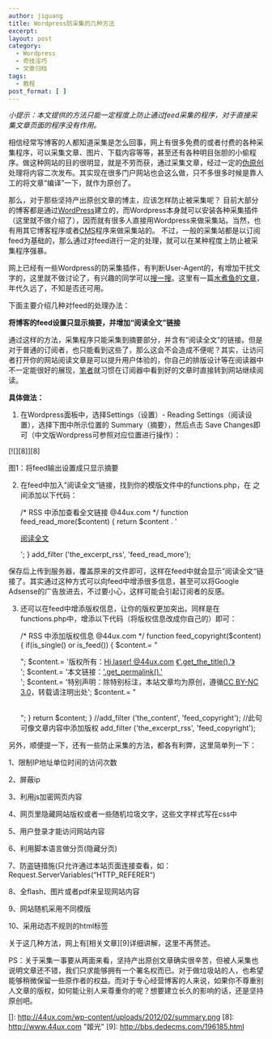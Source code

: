 ```yaml
---
author: jiguang
title: Wordpress防采集的几种方法
excerpt:
layout: post
category:
  - Wordpress
  - 奇技淫巧
  - 文章归档
tags:
  - 教程
post_format: [ ]
---
```

*小提示：本文提供的方法只能一定程度上防止通过feed采集的程序，对于直接采集文章页面的程序没有作用。*

相信经常写博客的人都知道采集是怎么回事，网上有很多免费的或者付费的各种采集程序，可以采集文章、图片、下载内容等等，甚至还有各种明目张胆的小偷程序。做这种网站的目的很明显，就是不劳而获，通过采集文章，经过一定的[伪原创][1]处理将内容二次发布。其实现在很多门户网站也会这么做，只不多很多时候是靠人工的将文章“编译”一下，就作为原创了。

那么，对于那些坚持产出原创文章的博主，应该怎样防止被采集呢？ 目前大部分的博客都是通过[WordPress][2]建立的，而Wordpress本身就可以安装各种采集插件（这里就不做介绍了），因而就有很多人直接用Wordpress来做采集站。当然，也有用其它博客程序或者[CMS][3]程序来做采集站的。 不过，一般的采集站都是以订阅feed为基础的，那么通过对feed进行一定的处理，就可以在某种程度上防止被采集程序强暴。

网上已经有一些Wordpress的防采集插件，有判断User-Agent的，有增加干扰文字的，这里就不做讨论了，有兴趣的同学可以[搜一搜][4]。这里有一篇[水煮鱼的文章][5]，年代久远了，不知是否还可用。

下面主要介绍几种对feed的处理办法：

**将博客的feed设置只显示摘要，并增加“阅读全文”链接**

通过这样的方法，采集程序只能采集到摘要部分，并含有“阅读全文”的链接。但是对于普通的订阅者，也只能看到这些了，那么这会不会造成不便呢？其实，让访问者打开你的网站阅读文章是可以提升用户体验的，你自己的排版设计等在阅读器中不一定能很好的展现，[笔者][6]就习惯在订阅器中看到好的文章时直接转到网站继续阅读。

**具体做法：**

1. 在Wordpress面板中，选择Settings（设置）- Reading Settings（阅读设置），选择下图中所示位置的 Summary（摘要），然后点击 Save Changes即可（中文版Wordpress可参照对应位置进行操作）：

[![][8]][8]

图1：将feed输出设置成只显示摘要

2. 在feed中加入”阅读全文“链接，找到你的模版文件中的functions.php，在<?php 和 ?> 之间添加以下代码：

    /* RSS 中添加查看全文链接 @44ux.com */
    function feed_read_more($content) {
        return $content . '<p><a rel="bookmark" href="'.get_permalink().'" target="_blank">阅读全文</a></p>';
    }
    add_filter ('the_excerpt_rss', 'feed_read_more');

保存后上传到服务器，覆盖原来的文件即可，这样在feed中就会显示”阅读全文“链接了。其实通过这种方式可以向feed中增添很多信息，甚至可以将Google Adsense的广告放进去，不过要小心，这样可能会引起订阅者的反感。

3. 还可以在feed中增添版权信息，让你的版权更加突出。同样是在functions.php中，增添以下代码（将版权信息改成你自己的）即可：

    /* RSS 中添加版权信息 @44ux.com */
    function feed_copyright($content) {
         if(is_single() or is_feed()) {
              $content.= "<p class='copyright'>";
              $content.= '版权所有：<a title="Hi.[laser][8]! @44ux.com" href="http://www.44ux.com/">Hi,laser! @44ux.com</a> <a rel="bookmark" title="'.get_the_title().'" href="'.get_permalink().'">《'.get_the_title().'》</a><br />';
              $content.= '本文链接：<a rel="bookmark" title="'.get_the_title().'" href="'.get_permalink().'">'.get_permalink().'</a><br />';
              $content.= '特别声明：除特别标注，本站文章均为原创，遵循<a href="http://creativecommons.org/licenses/by-nc/3.0/deed.zh_HK" target="_blank">CC BY-NC 3.0</a>，转载请注明出处';
              $content.= "</p><br />";
         }
         return $content;
    }
    //add_filter ('the_content', 'feed_copyright'); //此句可像文章内容中添加版权
    add_filter ('the_excerpt_rss', 'feed_copyright');

另外，顺便提一下，还有一些防止采集的方法，都各有利弊，这里简单列一下：

1、限制IP地址单位时间的访问次数

2、屏蔽ip

3、利用js加密网页内容

4、网页里隐藏网站版权或者一些随机垃圾文字，这些文字样式写在css中

5、用户登录才能访问网站内容

6、利用脚本语言做分页(隐藏分页)

7、防盗链措施(只允许通过本站页面连接查看，如：Request.ServerVariables(“HTTP_REFERER“)

8、全flash、图片或者pdf来呈现网站内容

9、网站随机采用不同模版

10、采用动态不规则的html标签

关于这几种方法，网上有[相关文章][9]详细讲解，这里不再赘述。

PS：关于采集一事要从两面来看，坚持产出原创文章确实很辛苦，但被人采集也说明文章还不错，我们只求能够拥有一个署名权而已。对于做垃圾站的人，也希望能够稍微保留一些原作者的权益。而对于专心经营博客的人来说，如果你不尊重别人文章的版权，如何能让别人来尊重你的呢？想要建立长久的影响的话，还是坚持原创吧。

 [1]: http://baike.baidu.com/view/2064849.htm
 [2]: http://wordpress.org/
 [3]: http://baike.baidu.com/view/15867.htm
 [4]: http://www.google.com.hk/search?sourceid=chrome&ie=UTF-8&q=wordpress%E9%98%B2%E9%87%87%E9%9B%86%E6%8F%92%E4%BB%B6
 [5]: http://fairyfish.net/2007/04/24/antileech/
 [6]: http://www.44ux.com "笔者"
 []: http://44ux.com/wp-content/uploads/2012/02/summary.png
 [8]: http://www.44ux.com "姬光"
 [9]: http://bbs.dedecms.com/196185.html